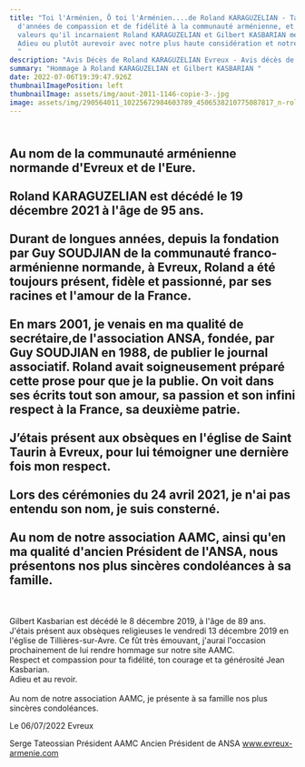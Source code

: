 ```yaml
---
title: "Toi l'Arménien, Ô toi l'Arménien....de Roland KARAGUZELIAN - Tant
  d'années de compassion et de fidélité à la communauté arménienne, et à ses
  valeurs qu'il incarnaient Roland KARAGUZELIAN et Gilbert KASBARIAN méritent un
  Adieu ou plutôt aurevoir avec notre plus haute considération et notre respect.
  "
description: "Avis Décès de Roland KARAGUZELIAN Evreux - Avis décès de Gilbert KASBARIAN "
summary: "Hommage à Roland KARAGUZELIAN et Gilbert KASBARIAN "
date: 2022-07-06T19:39:47.926Z
thumbnailImagePosition: left
thumbnailImage: assets/img/aout-2011-1146-copie-3-.jpg
image: assets/img/290564011_10225672984603789_4506538210775087817_n-roland-karaguzelian-2.jpg
---
```

\
Au nom de la communauté arménienne normande d'Evreux et de l'Eure.\
\
Roland KARAGUZELIAN est décédé le 19 décembre 2021 à l'âge de 95 ans.\
\
Durant de longues années, depuis la fondation par Guy SOUDJIAN de la communauté franco-arménienne normande, à Evreux, Roland a été toujours présent, fidèle et passionné, par ses racines et l'amour de la France.\
\
En mars 2001, je venais en ma qualité de secrétaire,de l'association ANSA, fondée, par Guy SOUDJIAN en 1988, de publier le journal associatif. Roland avait soigneusement préparé cette prose pour que je la publie. On voit dans ses écrits tout son amour, sa passion et son infini respect à la France, sa deuxième patrie.\
\
J’étais présent aux obsèques en l'église de Saint Taurin à Evreux, pour lui témoigner une dernière fois mon respect.\
\
Lors des cérémonies du 24 avril 2021, je n'ai pas entendu son nom, je suis consterné.\
\
Au nom de notre association AAMC, ainsi qu'en ma qualité d'ancien Président de l'ANSA, nous présentons nos plus sincères condoléances à sa famille.
-----------------------------------------------------
\
\
Gilbert Kasbarian est décédé le 8 décembre 2019, à l'âge de 89 ans.\
J'étais présent aux obsèques religieuses le vendredi 13 décembre 2019 en l'église de Tillières-sur-Avre. Ce fût très émouvant, j'aurai l'occasion prochainement de lui rendre hommage sur notre site AAMC. 
\
Respect et compassion pour ta fidélité, ton courage et ta générosité Jean Kasbarian.\
Adieu et au revoir.\
\
Au nom de notre association AAMC, je présente à sa famille nos plus sincères condoléances.

Le 06/07/2022 Evreux

Serge Tateossian
Président AAMC 
Ancien Président de ANSA
www.evreux-armenie.com